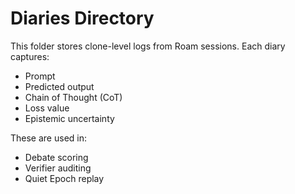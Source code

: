 # Diaries Directory

This folder stores clone-level logs from Roam sessions. Each diary captures:
- Prompt
- Predicted output
- Chain of Thought (CoT)
- Loss value
- Epistemic uncertainty

These are used in:
- Debate scoring
- Verifier auditing
- Quiet Epoch replay
